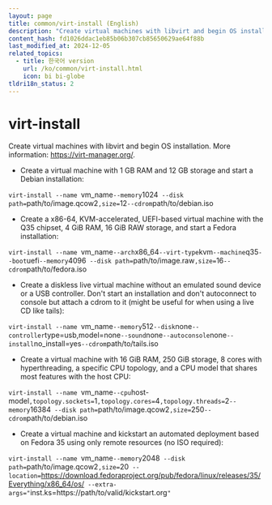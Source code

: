```yaml
---
layout: page
title: common/virt-install (English)
description: "Create virtual machines with libvirt and begin OS installation."
content_hash: fd1026ddac1eb85b06b307cb85650629ae64f88b
last_modified_at: 2024-12-05
related_topics:
  - title: 한국어 version
    url: /ko/common/virt-install.html
    icon: bi bi-globe
tldri18n_status: 2
---
```

# virt-install

Create virtual machines with libvirt and begin OS installation.
More information: <https://virt-manager.org/>.

- Create a virtual machine with 1 GB RAM and 12 GB storage and start a Debian installation:

`virt-install --name `<span class="tldr-var badge badge-pill bg-dark-lm bg-white-dm text-white-lm text-dark-dm font-weight-bold">vm_name</span>` --memory `<span class="tldr-var badge badge-pill bg-dark-lm bg-white-dm text-white-lm text-dark-dm font-weight-bold">1024</span>` --disk path=`<span class="tldr-var badge badge-pill bg-dark-lm bg-white-dm text-white-lm text-dark-dm font-weight-bold">path/to/image.qcow2</span>`,size=`<span class="tldr-var badge badge-pill bg-dark-lm bg-white-dm text-white-lm text-dark-dm font-weight-bold">12</span>` --cdrom `<span class="tldr-var badge badge-pill bg-dark-lm bg-white-dm text-white-lm text-dark-dm font-weight-bold">path/to/debian.iso</span>

- Create a x86-64, KVM-accelerated, UEFI-based virtual machine with the Q35 chipset, 4 GiB RAM, 16 GiB RAW storage, and start a Fedora installation:

`virt-install --name `<span class="tldr-var badge badge-pill bg-dark-lm bg-white-dm text-white-lm text-dark-dm font-weight-bold">vm_name</span>` --arch `<span class="tldr-var badge badge-pill bg-dark-lm bg-white-dm text-white-lm text-dark-dm font-weight-bold">x86_64</span>` --virt-type `<span class="tldr-var badge badge-pill bg-dark-lm bg-white-dm text-white-lm text-dark-dm font-weight-bold">kvm</span>` --machine `<span class="tldr-var badge badge-pill bg-dark-lm bg-white-dm text-white-lm text-dark-dm font-weight-bold">q35</span>` --boot `<span class="tldr-var badge badge-pill bg-dark-lm bg-white-dm text-white-lm text-dark-dm font-weight-bold">uefi</span>` --memory `<span class="tldr-var badge badge-pill bg-dark-lm bg-white-dm text-white-lm text-dark-dm font-weight-bold">4096</span>` --disk path=`<span class="tldr-var badge badge-pill bg-dark-lm bg-white-dm text-white-lm text-dark-dm font-weight-bold">path/to/image.raw</span>`,size=`<span class="tldr-var badge badge-pill bg-dark-lm bg-white-dm text-white-lm text-dark-dm font-weight-bold">16</span>` --cdrom `<span class="tldr-var badge badge-pill bg-dark-lm bg-white-dm text-white-lm text-dark-dm font-weight-bold">path/to/fedora.iso</span>

- Create a diskless live virtual machine without an emulated sound device or a USB controller. Don't start an installation and don't autoconnect to console but attach a cdrom to it (might be useful for when using a live CD like tails):

`virt-install --name `<span class="tldr-var badge badge-pill bg-dark-lm bg-white-dm text-white-lm text-dark-dm font-weight-bold">vm_name</span>` --memory `<span class="tldr-var badge badge-pill bg-dark-lm bg-white-dm text-white-lm text-dark-dm font-weight-bold">512</span>` --disk `<span class="tldr-var badge badge-pill bg-dark-lm bg-white-dm text-white-lm text-dark-dm font-weight-bold">none</span>` --controller `<span class="tldr-var badge badge-pill bg-dark-lm bg-white-dm text-white-lm text-dark-dm font-weight-bold">type=usb,model=none</span>` --sound `<span class="tldr-var badge badge-pill bg-dark-lm bg-white-dm text-white-lm text-dark-dm font-weight-bold">none</span>` --autoconsole `<span class="tldr-var badge badge-pill bg-dark-lm bg-white-dm text-white-lm text-dark-dm font-weight-bold">none</span>` --install `<span class="tldr-var badge badge-pill bg-dark-lm bg-white-dm text-white-lm text-dark-dm font-weight-bold">no_install=yes</span>` --cdrom `<span class="tldr-var badge badge-pill bg-dark-lm bg-white-dm text-white-lm text-dark-dm font-weight-bold">path/to/tails.iso</span>

- Create a virtual machine with 16 GiB RAM, 250 GiB storage, 8 cores with hyperthreading, a specific CPU topology, and a CPU model that shares most features with the host CPU:

`virt-install --name `<span class="tldr-var badge badge-pill bg-dark-lm bg-white-dm text-white-lm text-dark-dm font-weight-bold">vm_name</span>` --cpu `<span class="tldr-var badge badge-pill bg-dark-lm bg-white-dm text-white-lm text-dark-dm font-weight-bold">host-model</span>`,topology.sockets=`<span class="tldr-var badge badge-pill bg-dark-lm bg-white-dm text-white-lm text-dark-dm font-weight-bold">1</span>`,topology.cores=`<span class="tldr-var badge badge-pill bg-dark-lm bg-white-dm text-white-lm text-dark-dm font-weight-bold">4</span>`,topology.threads=`<span class="tldr-var badge badge-pill bg-dark-lm bg-white-dm text-white-lm text-dark-dm font-weight-bold">2</span>` --memory `<span class="tldr-var badge badge-pill bg-dark-lm bg-white-dm text-white-lm text-dark-dm font-weight-bold">16384</span>` --disk path=`<span class="tldr-var badge badge-pill bg-dark-lm bg-white-dm text-white-lm text-dark-dm font-weight-bold">path/to/image.qcow2</span>`,size=`<span class="tldr-var badge badge-pill bg-dark-lm bg-white-dm text-white-lm text-dark-dm font-weight-bold">250</span>` --cdrom `<span class="tldr-var badge badge-pill bg-dark-lm bg-white-dm text-white-lm text-dark-dm font-weight-bold">path/to/debian.iso</span>

- Create a virtual machine and kickstart an automated deployment based on Fedora 35 using only remote resources (no ISO required):

`virt-install --name `<span class="tldr-var badge badge-pill bg-dark-lm bg-white-dm text-white-lm text-dark-dm font-weight-bold">vm_name</span>` --memory `<span class="tldr-var badge badge-pill bg-dark-lm bg-white-dm text-white-lm text-dark-dm font-weight-bold">2048</span>` --disk path=`<span class="tldr-var badge badge-pill bg-dark-lm bg-white-dm text-white-lm text-dark-dm font-weight-bold">path/to/image.qcow2</span>`,size=`<span class="tldr-var badge badge-pill bg-dark-lm bg-white-dm text-white-lm text-dark-dm font-weight-bold">20</span>` --location=`<span class="tldr-var badge badge-pill bg-dark-lm bg-white-dm text-white-lm text-dark-dm font-weight-bold">https://download.fedoraproject.org/pub/fedora/linux/releases/35/Everything/x86_64/os/</span>` --extra-args="`<span class="tldr-var badge badge-pill bg-dark-lm bg-white-dm text-white-lm text-dark-dm font-weight-bold">inst.ks=https://path/to/valid/kickstart.org</span>`"`
